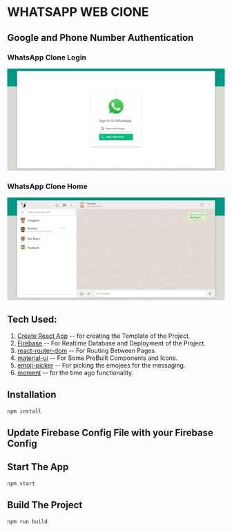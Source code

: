# WHATSAPP WEB ClONE

## Google and Phone Number Authentication

### WhatsApp Clone Login

![Whatsapp login page](./src/images/whatsapp__login.jpg)

### WhatsApp Clone Home

![Whatsapp home page](./src/images/whatsapp__home.jpg)

## Tech Used:

1. [Create React App](https://github.com/facebook/create-react-app) -- for creating the Template of the Project.
2. [Firebase](https://github.com/firebase) -- For Realtime Database and Deployment of the Project.
3. [react-router-dom](https://github.com/ReactTraining/react-router) -- For Routing Between Pages.
4. [material-ui](https://github.com/mui-org/material-ui) -- For Some PreBuilt Components and Icons.
5. [emoji-picker](https://github.com/ealush/emoji-picker-react#readme) -- For picking the emojees for the messaging.
6. [moment](https://momentjs.com/) -- for the time ago functionality.

## Installation

```
npm install
```

## Update Firebase Config File with your Firebase Config

## Start The App

```
npm start
```

## Build The Project

```
npm run build
```
